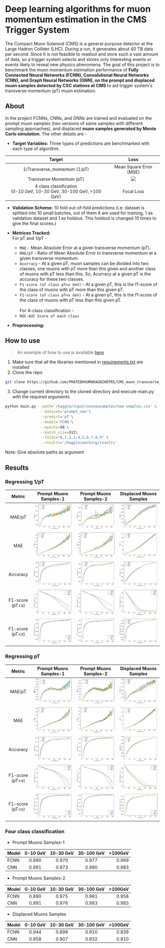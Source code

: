 # Deep learning algorithms for muon momentum estimation in the CMS Trigger System

The Compact Muon Solenoid (CMS) is a general-purpose detector at the Large Hadron Collider (LHC). During a run, it generates about 40 TB data per second. Since It is not feasible to readout and store such a vast amount of data, so a trigger system selects and stores only interesting events or events likely to reveal new physics phenomena. The goal of this project is to benchmark the muon momentum estimation performance of **Fully Connected Neural Networks (FCNN), Convolutional Neural Networks (CNN), and Graph Neural Networks (GNN), on the prompt and displaced muon samples detected by CSC stations at CMS** to aid trigger system's transverse momentum (pT) muon estimation.

## About
In the project FCNNs, CNNs, and GNNs are trained and evaluated on the prompt muon samples (two versions of same samples with different sampling approaches), and displaced **muon samples generated by Monte Carlo simulation**. The other details are - 

+ **Target Variables:** Three types of predictions are benchmarked with each type of algorithm.

| Target | Loss |
 :---: | :---: |
 1/Transverse_momentum (1/pT) | Mean Square Error (MSE) |
 Transverse Momentum (pT) | <img src="https://render.githubusercontent.com/render/math?math=y%5C_true%20*%20(%5Cfrac%7By%5C_true%20-%20y%5C_predicted%7D%7By%5C_true%7D)%5E%7B2%7D"> |
 4 class classification <br> (0-10 GeV, 10-30 GeV, 30-100 GeV, >100 GeV) | Focal Loss |

+ **Validation Scheme:** 10 fold out-of-fold predictions (i.e. dataset is splitted into 10 small batches, out of them 8 are used for training, 1 as validation dataset and 1 as holdout. This holdout is changed 10 times to give the final scores.)
+ **Metrices Tracked:** <br>
For pT and 1/pT - 
  + `MAE` - Mean Absolute Error at a given transverse momentum (pT).<br>
  + `MAE/pT` - Ratio of Mean Absolute Error to transverse momentum at a given transverse momentum.<br>
  + `Acurracy` - At a given pT, muon samples can be divided into two classes, one muons with pT more than this given and another class of muons with pT less than this. So, Acurracy at a given pT is the accuracy for these two classes. <br>
  + `F1-score (of class pT>x GeV)` - At a given pT, this is the f1-score of the class of muons with pT more than this given pT.<br>
  + `F1-score (of class pT<x GeV)` - At a given pT, this is the f1-score of the class of muons with pT less than this given pT.<br>
<br>For 4-class classification - 
  + `ROC-AUC Score of each class`

+ **Preprocessing:** 

## How to use

> An example of how to use is available [here](https://www.kaggle.com/prateekagnihotri/cms-example)

1. Make sure that all the libraries mentioned in [requirements.txt](https://github.com/PRATEEKKUMARAGNIHOTRI/CMS_muon_transverse_momentum_estimation/blob/master/requirements.txt) are installed
2. Clone the repo
```sh
git clone https://github.com/PRATEEKKUMARAGNIHOTRI/CMS_muon_transverse_momentum_estimation.git
```
3. Change current directory to the cloned directory and execute main.py with the required arguments
```sh
python main.py --path='/kaggle/input/cmsnewsamples/new-smaples.csv' \
                --dataset='prompt_new'\
                --predict='pT'\
                --model='FCNN'\
                --epochs=50 \
                --batch_size=512\
                --folds="0,1,2,3,4,5,6,7,8,9" \
                --results='/kaggle/working/results'
```
Note: Give absolute paths as argument

## Results

### Regressing 1/pT

| Metric | Prompt Muons Samples-1 | Prompt Muons Samples-2 | Displaced Muons Samples |
| :---: | :---: | :---: | :---: |
| MAE/pT | ![](https://github.com/PRATEEKKUMARAGNIHOTRI/CMS_muon_transverse_momentum_estimation/blob/master/Results/P1_1_pT_mae_pT.png) | ![](https://github.com/PRATEEKKUMARAGNIHOTRI/CMS_muon_transverse_momentum_estimation/blob/master/Results/P2_1_pT_mae_pT.png) | ![](https://github.com/PRATEEKKUMARAGNIHOTRI/CMS_muon_transverse_momentum_estimation/blob/master/Results/displ_1_pT_mae_pT.png) |
| MAE | ![](https://github.com/PRATEEKKUMARAGNIHOTRI/CMS_muon_transverse_momentum_estimation/blob/master/Results/P1_1_pT_mae.png) | ![](https://github.com/PRATEEKKUMARAGNIHOTRI/CMS_muon_transverse_momentum_estimation/blob/master/Results/P2_1_pT_mae.png) | ![](https://github.com/PRATEEKKUMARAGNIHOTRI/CMS_muon_transverse_momentum_estimation/blob/master/Results/displ_1_pT_mae.png) |
| Accuracy | ![](https://github.com/PRATEEKKUMARAGNIHOTRI/CMS_muon_transverse_momentum_estimation/blob/master/Results/P1_1_pT_accuracy.png) | ![](https://github.com/PRATEEKKUMARAGNIHOTRI/CMS_muon_transverse_momentum_estimation/blob/master/Results/P2_1_pT_accuracy.png) | ![](https://github.com/PRATEEKKUMARAGNIHOTRI/CMS_muon_transverse_momentum_estimation/blob/master/Results/displ_1_pT_accuracy.png) |
| F1-score (pT>x) | ![](https://github.com/PRATEEKKUMARAGNIHOTRI/CMS_muon_transverse_momentum_estimation/blob/master/Results/P1_1_pT_f1_class_pT_morethan_x.png) | ![](https://github.com/PRATEEKKUMARAGNIHOTRI/CMS_muon_transverse_momentum_estimation/blob/master/Results/P2_1_pT_f1_class_pT_morethan_x.png) | ![](https://github.com/PRATEEKKUMARAGNIHOTRI/CMS_muon_transverse_momentum_estimation/blob/master/Results/displ_1_pT_f1_class_pT_morethan_x.png) |
| F1-score (pT<x) | ![](https://github.com/PRATEEKKUMARAGNIHOTRI/CMS_muon_transverse_momentum_estimation/blob/master/Results/P1_1_pT_f1_class_pT_lessthan_x.png) | ![](https://github.com/PRATEEKKUMARAGNIHOTRI/CMS_muon_transverse_momentum_estimation/blob/master/Results/P2_1_pT_f1_class_pT_lessthan_x.png) | ![](https://github.com/PRATEEKKUMARAGNIHOTRI/CMS_muon_transverse_momentum_estimation/blob/master/Results/displ_1_pT_f1_class_pT_lessthan_x.png) |


### Regressing pT

| Metric | Prompt Muons Samples-1 | Prompt Muons Samples-2 | Displaced Muons Samples |
| :---: | :---: | :---: | :---: |
| MAE/pT | ![](https://github.com/PRATEEKKUMARAGNIHOTRI/CMS_muon_transverse_momentum_estimation/blob/master/Results/pT%20results/P1_MAE_pT.png) | ![](https://github.com/PRATEEKKUMARAGNIHOTRI/CMS_muon_transverse_momentum_estimation/blob/master/Results/pT%20results/P2_MAE_pT.png) | ![](https://github.com/PRATEEKKUMARAGNIHOTRI/CMS_muon_transverse_momentum_estimation/blob/master/Results/pT%20results/MAE_pT_displaced.png) |
| MAE | ![](https://github.com/PRATEEKKUMARAGNIHOTRI/CMS_muon_transverse_momentum_estimation/blob/master/Results/pT%20results/P1_MAE.png) | ![](https://github.com/PRATEEKKUMARAGNIHOTRI/CMS_muon_transverse_momentum_estimation/blob/master/Results/pT%20results/P2_MAE.png) | ![](https://github.com/PRATEEKKUMARAGNIHOTRI/CMS_muon_transverse_momentum_estimation/blob/master/Results/pT%20results/MAE_displaced.png) |
| Accuracy | ![](https://github.com/PRATEEKKUMARAGNIHOTRI/CMS_muon_transverse_momentum_estimation/blob/master/Results/pT%20results/P1_accuracy.png) | ![](https://github.com/PRATEEKKUMARAGNIHOTRI/CMS_muon_transverse_momentum_estimation/blob/master/Results/pT%20results/P2_accuracy.png) | ![](https://github.com/PRATEEKKUMARAGNIHOTRI/CMS_muon_transverse_momentum_estimation/blob/master/Results/pT%20results/Accuracy_displaced.png) |
| F1-score (pT>x) | ![](https://github.com/PRATEEKKUMARAGNIHOTRI/CMS_muon_transverse_momentum_estimation/blob/master/Results/pT%20results/P1_f1_class_morethan.png) | ![](https://github.com/PRATEEKKUMARAGNIHOTRI/CMS_muon_transverse_momentum_estimation/blob/master/Results/pT%20results/P2_f1_class_morethan.png) | ![](https://github.com/PRATEEKKUMARAGNIHOTRI/CMS_muon_transverse_momentum_estimation/blob/master/Results/pT%20results/f1_class_morethan_displaced.png) |
| F1-score (pT<x) | ![](https://github.com/PRATEEKKUMARAGNIHOTRI/CMS_muon_transverse_momentum_estimation/blob/master/Results/pT%20results/P1_f1_class_lessthan.png) | ![](https://github.com/PRATEEKKUMARAGNIHOTRI/CMS_muon_transverse_momentum_estimation/blob/master/Results/pT%20results/P2_f1_class_lessthan.png) | ![](https://github.com/PRATEEKKUMARAGNIHOTRI/CMS_muon_transverse_momentum_estimation/blob/master/Results/pT%20results/f1_class_lessthan_displaced.png) |

    
### Four class classification

* Prompt Muons Samples-1

| Model | 0-10 GeV | 10-30 GeV | 30-100 GeV | >100GeV |
|:---|:----:|:----:|:----:|----:|
| FCNN | 0.990 | 0.970 | 0.977 | 0.969 |
| CNN | 0.991 | 0.973 | 0.980 | 0.983 |

* Prompt Muons Samples-2

| Model | 0-10 GeV | 10-30 GeV | 30-100 GeV | >100GeV |
|:---|:----:|:----:|:----:|----:|
| FCNN | 0.990 | 0.975 | 0.981 | 0.958 |
| CNN | 0.991 | 0.976 | 0.983 | 0.983 |

* Displaced Muons Samples

| Model | 0-10 GeV | 10-30 GeV | 30-100 GeV | >100GeV |
|:---|:----:|:----:|:----:|----:|
| FCNN | 0.944 | 0.898 | 0.910 | 0.839 |
| CNN | 0.958 | 0.907 | 0.932 | 0.910 |